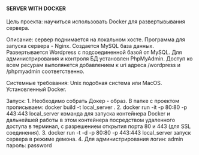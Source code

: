 #### SERVER WITH DOCKER ####

Цель проекта: научиться использовать Docker для развертывывания сервера.

Описание: сервер поднимается на локальном хосте. Программа для запуска сервера - Nginx. Создается MySQL база данных. Развертывается Wordpress с подсоединенной базой от MySQL. Для администрирования и контроля БД установлен PhpMyAdmin. Доступ ко всем ресурам выполянется добавлением к uri адреса /wordpress и  /phpmyadmin соответственно.

Системные требования: Unix подобная система или MacOS. Установленный Docker.

Запуск: 1. Необходимо собрать Докер - образ. В папке с проектом прописываем: docker build -t local_server . 
        2. docker run -it -p 80:80 -p 443:443 local_server команда для запуска контейнера Docker и дальнейшей работы в этом контейнера посредством удаленного доступа в терминал, с разрешением открытия порта 80 и 443 (для SSL соединения).
        3. docker run -t -d -p 80:80 -p 443:443 local_server запуск сервера в режиме демона.
        4. Для администрирования логин: admin пароль: password